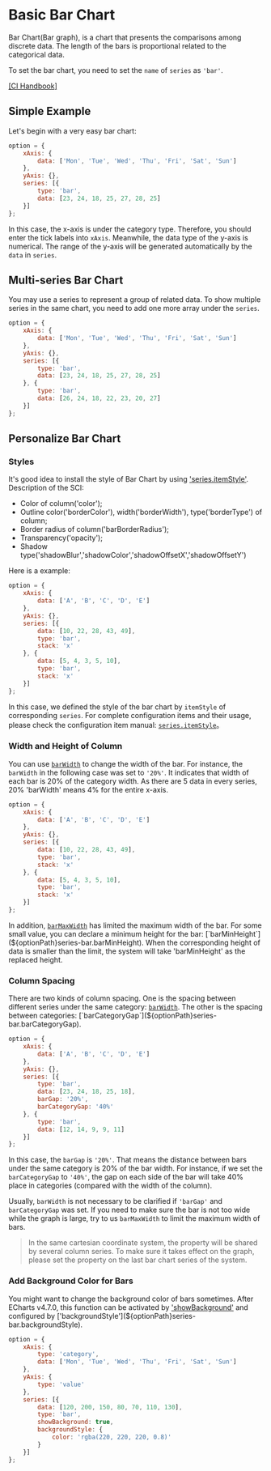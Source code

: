 # Basic Bar Chart

Bar Chart(Bar graph), is a chart that presents the comparisons among discrete data. The length of the bars is proportional related to the categorical data.

To set the bar chart, you need to set the `name` of `series` as `'bar'`.

[[CI Handbook]](${optionPath}series-bar)

## Simple Example

Let's begin with a very easy bar chart:

<!-- embed -->
```js
option = {
    xAxis: {
        data: ['Mon', 'Tue', 'Wed', 'Thu', 'Fri', 'Sat', 'Sun']
    },
    yAxis: {},
    series: [{
        type: 'bar',
        data: [23, 24, 18, 25, 27, 28, 25]
    }]
};
```

In this case, the x-axis is under the category type. Therefore, you should enter the tick labels into `xAxis`. Meanwhile, the data type of the y-axis is numerical. The range of the y-axis will be generated automatically by the `data` in `series`.


## Multi-series Bar Chart

You may use a series to represent a group of related data. To show multiple series in the same chart, you need to add one more array under the `series`.

<!-- embed -->
```js
option = {
    xAxis: {
        data: ['Mon', 'Tue', 'Wed', 'Thu', 'Fri', 'Sat', 'Sun']
    },
    yAxis: {},
    series: [{
        type: 'bar',
        data: [23, 24, 18, 25, 27, 28, 25]
    }, {
        type: 'bar',
        data: [26, 24, 18, 22, 23, 20, 27]
    }]
};
```


## Personalize Bar Chart

### Styles

It's good idea to install the style of Bar Chart by using ['series.itemStyle'](${optionPath}series-bar.itemStyle). Description of the SCI:

- Color of column('color');
- Outline color('borderColor'), width('borderWidth'), type('borderType') of column;
- Border radius of column('barBorderRadius');
- Transparency('opacity');
- Shadow type('shadowBlur','shadowColor','shadowOffsetX','shadowOffsetY')

Here is a example:

<!-- embed -->
```js
option = {
    xAxis: {
        data: ['A', 'B', 'C', 'D', 'E']
    },
    yAxis: {},
    series: [{
        data: [10, 22, 28, 43, 49],
        type: 'bar',
        stack: 'x'
    }, {
        data: [5, 4, 3, 5, 10],
        type: 'bar',
        stack: 'x'
    }]
};
```

In this case, we defined the style of the bar chart by `itemStyle` of corresponding `series`. For complete configuration items and their usage, please check the configuration item manual: [`series.itemStyle`](${optionPath}series-bar.itemStyle)。

### Width and Height of Column

You can use [`barWidth`](${optionPath}#series-bar.barWidth) to change the width of the bar. For instance, the `barWidth` in the following case was set to `'20%'`. It indicates that width of each bar is 20% of the category width. As there are 5 data in every series, 20% 'barWidth' means 4% for the entire x-axis.

<!-- embed -->
```js
option = {
    xAxis: {
        data: ['A', 'B', 'C', 'D', 'E']
    },
    yAxis: {},
    series: [{
        data: [10, 22, 28, 43, 49],
        type: 'bar',
        stack: 'x'
    }, {
        data: [5, 4, 3, 5, 10],
        type: 'bar',
        stack: 'x'
    }]
};
```

In addition, [`barMaxWidth`](${optionPath}series-bar.barMaxWidth) has limited the maximum width of the bar. For some small value, you can declare a minimum height for the bar: [`barMinHeight`](${optionPath}series-bar.barMinHeight). When the corresponding height of data is smaller than the limit, the system will take 'barMinHeight' as the replaced height.

### Column Spacing

There are two kinds of column spacing. One is the spacing between different series under the same category: [`barWidth`](${optionPath}series-bar.barWidth). The other is the spacing between categories: [`barCategoryGap`](${optionPath}series-bar.barCategoryGap).

<!-- embed -->
```js
option = {
    xAxis: {
        data: ['A', 'B', 'C', 'D', 'E']
    },
    yAxis: {},
    series: [{
        type: 'bar',
        data: [23, 24, 18, 25, 18],
        barGap: '20%',
        barCategoryGap: '40%'
    }, {
        type: 'bar',
        data: [12, 14, 9, 9, 11]
    }]
};
```

In this case, the `barGap` is `'20%'`. That means the distance between bars under the same category is 20% of the bar width. For instance, if we set the `barCategoryGap` to `'40%'`, the gap on each side of the bar will take 40% place in categories (compared with the width of the column).

Usually, `barWidth` is not necessary to be clarified if `'barGap'` and `barCategoryGap` was set. If you need to make sure the bar is not too wide while the graph is large, try to us `barMaxWidth` to limit the maximum width of bars.

>In the same cartesian coordinate system, the property will be shared by several column series. To make sure it takes effect on the graph, please set the property on the last bar chart series of the system.


### Add Background Color for Bars

You might want to change the background color of bars sometimes. After ECharts v4.7.0, this function can be activated by ['showBackground'](${optionPath}series-bar.showBackground) and configured by ['backgroundStyle'](${optionPath}series-bar.backgroundStyle).

<!-- embed -->
```js
option = {
    xAxis: {
        type: 'category',
        data: ['Mon', 'Tue', 'Wed', 'Thu', 'Fri', 'Sat', 'Sun']
    },
    yAxis: {
        type: 'value'
    },
    series: [{
        data: [120, 200, 150, 80, 70, 110, 130],
        type: 'bar',
        showBackground: true,
        backgroundStyle: {
            color: 'rgba(220, 220, 220, 0.8)'
        }
    }]
};
```
